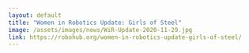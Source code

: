 ```yaml
---
layout: default
title: "Women in Robotics Update: Girls of Steel"
image: /assets/images/news/WiR-Update-2020-11-29.jpg
link: https://robohub.org/women-in-robotics-update-girls-of-steel/
---
```

